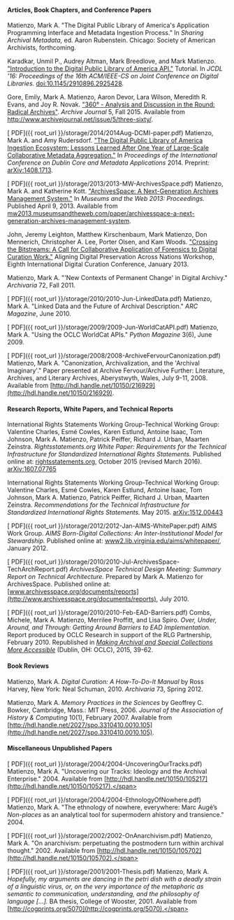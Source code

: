 #### Articles, Book Chapters, and Conference Papers

Matienzo, Mark A. "The Digital Public Library of America's Application Programming Interface and Metadata Ingestion Process." In *Sharing Archival Metadata,* ed. Aaron Rubenstein. Chicago: Society of American Archivists, forthcoming.

Karadkar, Unmil P., Audrey Altman, Mark Breedlove, and Mark Matienzo. ["Introduction to the Digital Public Library of America API."](http://dx.doi.org/10.1145/2910896.2925428) Tutorial. In *JCDL '16: Proceedings of the 16th ACM/IEEE-CS on Joint Conference on Digital Libraries.* [doi:10.1145/2910896.2925428](http://dx.doi.org/10.1145/2910896.2925428).

Gore, Emily, Mark A. Matienzo, Aaron Devor, Lara Wilson, Meredith R. Evans, and Joy R. Novak. ["360° - Analysis and Discussion in the Round: Radical Archives"](http://www.archivejournal.net/issue/5/three-sixty/). *Archive Journal* 5, Fall 2015. Available from <http://www.archivejournal.net/issue/5/three-sixty/>.

[<span class="label label-important"><i class="icon-file"></i> PDF</span>]({{ root_url }}/storage/2014/2014Aug-DCMI-paper.pdf) Matienzo, Mark A. and Amy Rudersdorf. ["The Digital Public Library of America Ingestion Ecosystem: Lessons Learned After One Year of Large-Scale Collaborative Metadata Aggregation."](http://dcpapers.dublincore.org/pubs/article/view/3700) In *Proceedings of the International Conference on Dublin Core and Metadata Applications* 2014. Preprint: [arXiv:1408.1713](http://arxiv.org/abs/1408.1713).

[<span class="label label-important"><i class="icon-file"></i> PDF</span>]({{ root_url }}/storage/2013/2013-MW-ArchivesSpace.pdf) Matienzo, Mark A. and Katherine Kott. ["ArchivesSpace: A Next-Generation Archives Management System."](http://mw2013.museumsandtheweb.com/paper/archivesspace-a-next-generation-archives-management-system/) In *Museums and the Web 2013: Proceedings.* Published April 9, 2013. Available from [mw2013.museumsandtheweb.com/paper/archivesspace-a-next-generation-archives-management-system](http://mw2013.museumsandtheweb.com/paper/archivesspace-a-next-generation-archives-management-system/).

John, Jeremy Leighton, Matthew Kirschenbaum, Mark Matienzo, Don Mennerich, Christopher A. Lee, Porter Olsen, and Kam Woods. ["Crossing the Bitstreams: A Call for Collaborative Application of Forensics to Digital Curation Work."](http://digitalcurationexchange.org/system/files/john-et-al-forensics_0.pdf) Aligning Digital Preservation Across Nations Workshop, Eighth International Digital Curation Conference, January 2013.

Matienzo, Mark A. "'New Contexts of Permanent Change' in Digital Archivy." *Archivaria* 72, Fall 2011.

[<span class="label label-important"><i class="icon-file"></i> PDF</span>]({{ root_url }}/storage/2010/2010-Jun-LinkedData.pdf) Matienzo, Mark A. "Linked Data and the Future of Archival Description." *ARC Magazine*, June 2010.

[<span class="label label-important"><i class="icon-file"></i> PDF</span>]({{ root_url }}/storage/2009/2009-Jun-WorldCatAPI.pdf) Matienzo, Mark A. "Using the OCLC WorldCat APIs." *Python Magazine* 3(6), June 2009.

[<span class="label label-important"><i class="icon-file"></i> PDF</span>]({{ root_url }}/storage/2008/2008-ArchiveFervourCanonization.pdf) Matienzo, Mark A. "Canonization, Archivalization, and the 'Archival Imaginary'." Paper presented at Archive Fervour/Archive Further: Literature, Archives, and Literary Archives, Aberystwyth, Wales, July 9-11, 2008. Available from [http://hdl.handle.net/10150/216929](http://hdl.handle.net/10150/216929).

#### Research Reports, White Papers, and Technical Reports

International Rights Statements Working Group-Technical Working Group: Valentine Charles, Esmé Cowles, Karen Estlund, Antoine Isaac, Tom Johnson, Mark A. Matienzo, Patrick Peiffer, Richard J. Urban, Maarten Zeinstra. *Rightsstatements.org White Paper: Requirements for the Technical Infrastructure for Standardized International Rights Statements.* Published online at: [rightsstatements.org](http://rightsstatements.org/files/160322requirements_for_the_technical_infrastructure_for_standardized_international_rights_statements_v1.1.pdf), October 2015 (revised March 2016). [arXiv:1607.07765](http://arxiv.org/abs/1607.07765)

International Rights Statements Working Group-Technical Working Group: Valentine Charles, Esmé Cowles, Karen Estlund, Antoine Isaac, Tom Johnson, Mark A. Matienzo, Patrick Peiffer, Richard J. Urban, Maarten Zeinstra. *Recommendations for the Technical Infrastructure for Standardized International Rights Statements.* May 2015. [arXiv:1512.00443](http://arxiv.org/abs/1512.00443)

[<span class="label label-important"><i class="icon-file"></i> PDF</span>]({{ root_url }}/storage/2012/2012-Jan-AIMS-WhitePaper.pdf) AIMS Work Group. *AIMS Born-Digital Collections: An Inter-Institutional Model for Stewardship.* Published online at: [www2.lib.virginia.edu/aims/whitepaper/](http://www2.lib.virginia.edu/aims/whitepaper/), January 2012. 

[<span class="label label-important"><i class="icon-file"></i> PDF</span>]({{ root_url }}/storage/2010/2010-Jul-ArchivesSpace-TechArchReport.pdf) *ArchivesSpace Technical Design Meeting: Summary Report on Technical Architecture.* Prepared by Mark A. Matienzo for ArchivesSpace. Published online at: [www.archivesspace.org/documents/reports](http://www.archivesspace.org/documents/reports), July 2010.

[<span class="label label-important"><i class="icon-file"></i> PDF</span>]({{ root_url }}/storage/2010/2010-Feb-EAD-Barriers.pdf) Combs, Michele, Mark A. Matienzo, Merrilee Proffitt, and Lisa Spiro. *Over, Under, Around, and Through: Getting Around Barriers to EAD Implementation.* Report produced by OCLC Research in support of the RLG Partnership, February 2010. Republished in [*Making Archival and Special Collections More Accessible*](http://www.oclc.org/content/dam/research/publications/2015/oclcresearch-making-special-collections-accessible-2015.pdf) (Dublin, OH: OCLC), 2015, 39-62.

#### Book Reviews

Matienzo, Mark A. *Digital Curation: A How-To-Do-It Manual* by Ross Harvey, New York: Neal Schuman, 2010. *Archivaria* 73, Spring 2012.

Matienzo, Mark A. *Memory Practices in the Sciences* by Geoffrey C. Bowker, Cambridge, Mass.: MIT Press, 2006. *Journal of the Association of History &amp; Computing* 10(1), February 2007. Available from [http://hdl.handle.net/2027/spo.3310410.0010.105](http://hdl.handle.net/2027/spo.3310410.0010.105).


#### <span class="unpublished">Miscellaneous Unpublished Papers</span>

<span class="unpublished">[<span class="label label-important"><i class="icon-file"></i> PDF</span>]({{ root_url }}/storage/2004/2004-UncoveringOurTracks.pdf) Matienzo, Mark A. "Uncovering our Tracks: Ideology and the Archival Enterprise." 2004. Available from [http://hdl.handle.net/10150/105217](http://hdl.handle.net/10150/105217).</span>

<span class="unpublished">[<span class="label label-important"><i class="icon-file"></i> PDF</span>]({{ root_url }}/storage/2004/2004-EthnologyOfNowhere.pdf) Matienzo, Mark A. "The ethnology of nowhere, everywhere: Marc Augé’s *Non-places* as an analytical tool for supermodern ahistory and transience." 2004.</span>

<span class="unpublished">[<span class="label label-important"><i class="icon-file"></i> PDF</span>]({{ root_url }}/storage/2002/2002-OnAnarchivism.pdf) Matienzo, Mark A. "On anarchivism: perpetuating the postmodern turn within archival thought." 2002. Available from [http://hdl.handle.net/10150/105702](http://hdl.handle.net/10150/105702).</span>

<span class="unpublished">[<span class="label label-important"><i class="icon-file"></i> PDF</span>]({{ root_url }}/storage/2001/2001-Thesis.pdf) Matienzo, Mark A. *Hopefully, my arguments are dancing in the petri dish with a deadly strain of a linguistic virus, or, on the very importance of the metaphoric as semantic to communication, understanding, and the philosophy of language [...].* BA thesis, College of Wooster, 2001. Available from [http://cogprints.org/5070](http://cogprints.org/5070).</span>